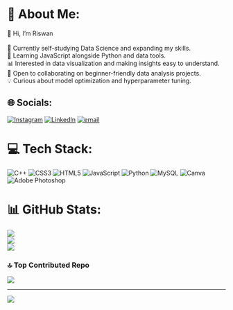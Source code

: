 # 💫 About Me:
👋 Hi, I’m Riswan<br><br>🚀 Currently self-studying Data Science and expanding my skills.<br>🌱 Learning JavaScript alongside Python and data tools.<br>📊 Interested in data visualization and making insights easy to understand.<br>🤝 Open to collaborating on beginner-friendly data analysis projects.<br>💡 Curious about model optimization and hyperparameter tuning.


## 🌐 Socials:
[![Instagram](https://img.shields.io/badge/Instagram-%23E4405F.svg?logo=Instagram&logoColor=white)](https://instagram.com/__riswa_n) [![LinkedIn](https://img.shields.io/badge/LinkedIn-%230077B5.svg?logo=linkedin&logoColor=white)](https://linkedin.com/in/muhammed-riswan-8b29a5377/) [![email](https://img.shields.io/badge/Email-D14836?logo=gmail&logoColor=white)](mailto:muhammedriswanp7@gmail.com) 

# 💻 Tech Stack:
![C++](https://img.shields.io/badge/c++-%2300599C.svg?style=for-the-badge&logo=c%2B%2B&logoColor=white) ![CSS3](https://img.shields.io/badge/css3-%231572B6.svg?style=for-the-badge&logo=css3&logoColor=white) ![HTML5](https://img.shields.io/badge/html5-%23E34F26.svg?style=for-the-badge&logo=html5&logoColor=white) ![JavaScript](https://img.shields.io/badge/javascript-%23323330.svg?style=for-the-badge&logo=javascript&logoColor=%23F7DF1E) ![Python](https://img.shields.io/badge/python-3670A0?style=for-the-badge&logo=python&logoColor=ffdd54) ![MySQL](https://img.shields.io/badge/mysql-4479A1.svg?style=for-the-badge&logo=mysql&logoColor=white) ![Canva](https://img.shields.io/badge/Canva-%2300C4CC.svg?style=for-the-badge&logo=Canva&logoColor=white) ![Adobe Photoshop](https://img.shields.io/badge/adobe%20photoshop-%2331A8FF.svg?style=for-the-badge&logo=adobe%20photoshop&logoColor=white)
# 📊 GitHub Stats:
![](https://github-readme-stats.vercel.app/api?username=muhammedriswanp&theme=aura&hide_border=false&include_all_commits=false&count_private=false)<br/>
![](https://nirzak-streak-stats.vercel.app/?user=muhammedriswanp&theme=aura&hide_border=false)<br/>
![](https://github-readme-stats.vercel.app/api/top-langs/?username=muhammedriswanp&theme=aura&hide_border=false&include_all_commits=false&count_private=false&layout=compact)

### 🔝 Top Contributed Repo
![](https://github-contributor-stats.vercel.app/api?username=muhammedriswanp&limit=5&theme=dark&combine_all_yearly_contributions=true)

---
[![](https://visitcount.itsvg.in/api?id=muhammedriswanp&icon=0&color=0)](https://visitcount.itsvg.in)

<!-- Proudly created with GPRM ( https://gprm.itsvg.in ) -->
